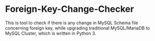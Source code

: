 # Foreign-Key-Change-Checker
This is tool to check if there is any change in MySQL Schema file concerning foreign key, while upgrading traditional MySQL/MariaDB to MySQL Cluster, which is written in Python 3.
